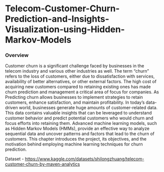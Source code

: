 # Telecom-Customer-Churn-Prediction-and-Insights-Visualization-using-Hidden-Markov-Models
### Overview ###
Customer churn is a significant challenge faced by businesses in the telecom industry and various
other industries as well. The term “churn” refers to the loss of customers, either due to dissatisfaction
with services, availability of better alternatives, or other external factors.
The high cost of acquiring new customers compared to retaining existing ones has made churn
prediction and management a critical area of focus for companies. As Predicting churn allows
businesses to implement strategies to retain customers, enhance satisfaction, and maintain
profitability.
In today’s data-driven world, businesses generate huge amounts of customer-related data. This data
contains valuable insights that can be leveraged to understand customer behavior and predict
potential customers who would churn and focus efforts into retaining them.
Advanced machine learning models, such as Hidden Markov Models (HMMs), provide an effective
way to analyze sequential data and uncover patterns and factors that lead to the churn of customers.
This chapter introduces the project, its objectives, and the motivation behind employing machine
learning techniques for churn prediction.

Dataset - https://www.kaggle.com/datasets/shilongzhuang/telecom-customer-churn-by-maven-analytics
